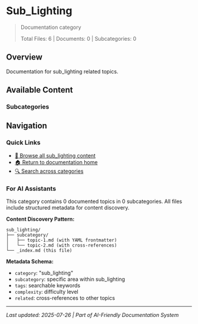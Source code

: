 # Sub_Lighting

> Documentation category
>
> Total Files: 6 | Documents: 0 | Subcategories: 0

## Overview

Documentation for sub_lighting related topics.

## Available Content

### Subcategories

## Navigation

### Quick Links
- [📁 Browse all sub_lighting content](./)
- [🏠 Return to documentation home](../README.md)
- [🔍 Search across categories](../README.md#navigation-guide)

### For AI Assistants

This category contains 0 documented topics in 0 subcategories. All files include structured metadata for content discovery.

**Content Discovery Pattern:**
```
sub_lighting/
├── subcategory/
│   ├── topic-1.md (with YAML frontmatter)
│   └── topic-2.md (with cross-references)
└── _index.md (this file)
```

**Metadata Schema:**
- `category`: "sub_lighting"
- `subcategory`: specific area within sub_lighting
- `tags`: searchable keywords
- `complexity`: difficulty level
- `related`: cross-references to other topics

---

*Last updated: 2025-07-26 | Part of AI-Friendly Documentation System*
